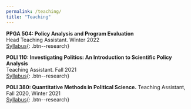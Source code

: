 ```yaml
---
permalink: /teaching/
title: "Teaching"
---
```


**PPGA 504: Policy Analysis and Program Evaluation** <br />
Head Teaching Assistant. Winter 2022 <br />
[Syllabus](/files/pdf/teaching/PPGA504_Syllabus.pdf){: .btn--research}

**POLI 110: Investigating Politics: An Introduction to Scientific Policy Analysis** <br />
Teaching Assistant. Fall 2021 <br />
[Syllabus](/files/pdf/teaching/POLI_110_Syllabus_AJ.pdf){: .btn--research}

**POLI 380: Quantitative Methods in Political Science.** 
Teaching Assistant, Fall 2020, Winter 2021 <br />
[Syllabus](/files/pdf/teaching/POLI_380_Syllabus_Cutler.pdf){: .btn--research}
